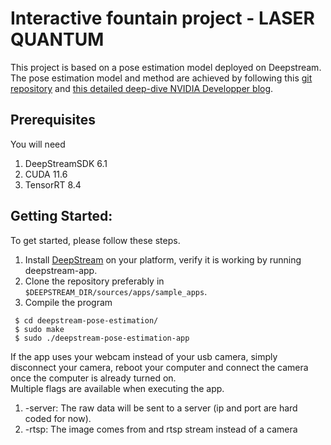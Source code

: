 # Interactive fountain project - LASER QUANTUM

This project is based on a pose estimation model deployed on Deepstream. The pose estimation model and method are achieved by following this [git repository](https://github.com/NVIDIA-AI-IOT/deepstream_pose_estimation) and [this detailed deep-dive NVIDIA Developper blog](https://developer.nvidia.com/blog/creating-a-human-pose-estimation-application-with-deepstream-sdk/?ncid=so-link-52952-vt24&sfdcid=EM08#cid=em08_so-link_en-us).


## Prerequisites
You will need 
1. DeepStreamSDK 6.1
2. CUDA 11.6
3. TensorRT 8.4


## Getting Started:
To get started, please follow these steps.
1. Install [DeepStream](https://developer.nvidia.com/deepstream-sdk) on your platform, verify it is working by running deepstream-app.
2. Clone the repository preferably in `$DEEPSTREAM_DIR/sources/apps/sample_apps`.
3. Compile the program
 ```
  $ cd deepstream-pose-estimation/
  $ sudo make
  $ sudo ./deepstream-pose-estimation-app
```

If the app uses your webcam instead of your usb camera, simply disconnect your camera, reboot your computer and connect the camera once the computer is already turned on.<br>
Multiple flags are available when executing the app.
1. -server: The raw data will be sent to a server (ip and port are hard coded for now).
2. -rtsp: The image comes from and rtsp stream instead of a camera
